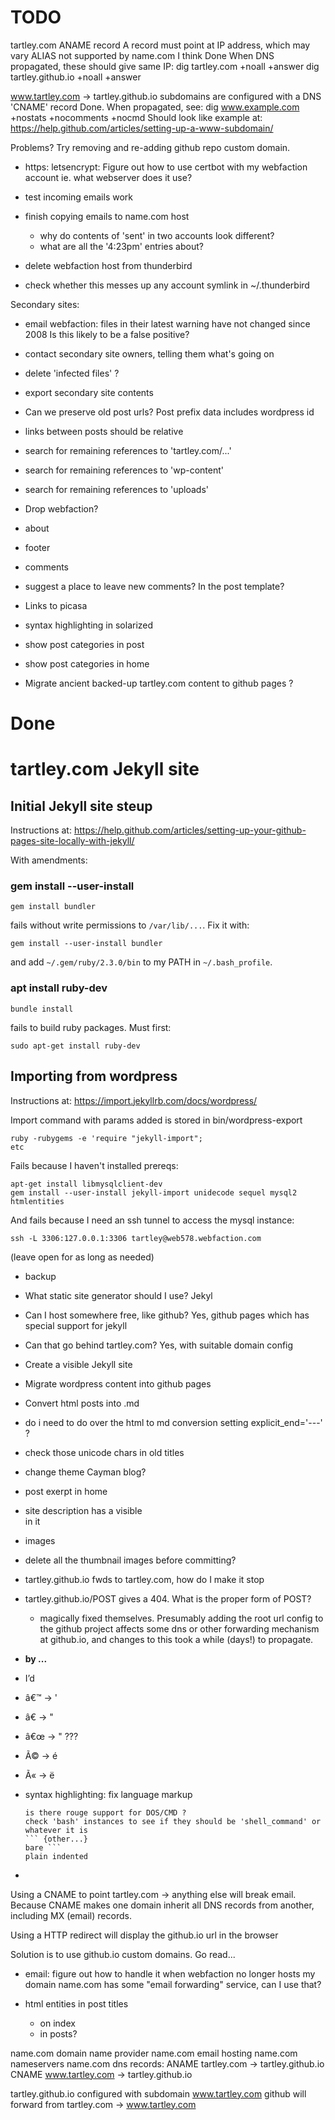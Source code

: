 # TODO

tartley.com ANAME record
    A record must point at IP address, which may vary
    ALIAS not supported by name.com I think
    Done
    When DNS propagated, these should give same IP:
        dig tartley.com +noall +answer
        dig tartley.github.io +noall +answer

www.tartley.com -> tartley.github.io
    subdomains are configured with a DNS 'CNAME' record
    Done. When propagated, see:
        dig www.example.com +nostats +nocomments +nocmd
    Should look like example at:
    https://help.github.com/articles/setting-up-a-www-subdomain/

Problems?
Try removing and re-adding github repo custom domain.

* https:
  letsencrypt:
  Figure out how to use certbot with my webfaction account
  ie. what webserver does it use?

* test incoming emails work
* finish copying emails to name.com host
    * why do contents of 'sent' in two accounts look different?
    * what are all the '4:23pm' entries about?
* delete webfaction host from thunderbird
* check whether this messes up any account symlink in ~/.thunderbird

Secondary sites:
* email webfaction: files in their latest warning have not changed since 2008
  Is this likely to be a false positive?
* contact secondary site owners, telling them what's going on
* delete 'infected files' ?
* export secondary site contents

* Can we preserve old post urls?
  Post prefix data includes wordpress id

* links between posts should be relative
* search for remaining references to 'tartley.com/...'
* search for remaining references to 'wp-content'
* search for remaining references to 'uploads'

* Drop webfaction?

* about

* footer

* comments
* suggest a place to leave new comments? In the post template?

* Links to picasa

* syntax highlighting in solarized

* show post categories in post

* show post categories in home

* Migrate ancient backed-up tartley.com content to github pages ?

# Done ########################################################################

# tartley.com Jekyll site

## Initial Jekyll site steup

Instructions at:
https://help.github.com/articles/setting-up-your-github-pages-site-locally-with-jekyll/

With amendments:

### gem install --user-install

    gem install bundler

fails without write permissions to `/var/lib/...`. Fix it with:

    gem install --user-install bundler

and add `~/.gem/ruby/2.3.0/bin` to my PATH in `~/.bash_profile`.

### apt install ruby-dev

    bundle install

fails to build ruby packages. Must first:

    sudo apt-get install ruby-dev

## Importing from wordpress

Instructions at:
https://import.jekyllrb.com/docs/wordpress/

Import command with params added is stored in bin/wordpress-export

    ruby -rubygems -e 'require "jekyll-import";
    etc

Fails because I haven't installed prereqs:

    apt-get install libmysqlclient-dev
    gem install --user-install jekyll-import unidecode sequel mysql2 htmlentities

And fails because I need an ssh tunnel to access the mysql instance:

    ssh -L 3306:127.0.0.1:3306 tartley@web578.webfaction.com

(leave open for as long as needed)


* backup

* What static site generator should I use?
    Jekyl

* Can I host somewhere free, like github?
    Yes, github pages
    which has special support for jekyll

* Can that go behind tartley.com?
    Yes, with suitable domain config

* Create a visible Jekyll site

* Migrate wordpress content into github pages

* Convert html posts into .md

* do i need to do over the html to md conversion setting explicit_end='---' ?

* check those unicode chars in old titles

* change theme Cayman blog?

* post exerpt in home

* site description has a visible <br> in it

* images

* delete all the thumbnail images before committing?

* tartley.github.io fwds to tartley.com, how do I make it stop
* tartley.github.io/POST gives a 404. What is the proper form of POST?
    - magically fixed themselves. Presumably adding the root url config
      to the github project affects some dns or other forwarding mechanism
      at github.io, and changes to this took a while (days!) to propagate.

* **by ...**

* I&#8217;d
* â€™ -> '
* â€ -> "
* â€œ -> " ???
* Ã© -> é
* Ã« -> ë

* syntax highlighting: fix language markup
    ``` {lang="X"}
    is there rouge support for DOS/CMD ?
    check 'bash' instances to see if they should be 'shell_command' or whatever it is
    ``` {other...}
    bare ```
    plain indented

*   

Using a CNAME to point tartley.com -> anything else will break email.
Because CNAME makes one domain inherit all DNS records from another,
including MX (email) records.

Using a HTTP redirect will display the github.io url in the browser

Solution is to use github.io custom domains. Go read...

* email: figure out how to handle it when webfaction no longer hosts my domain
  name.com has some "email forwarding" service, can I use that?

* html entities in post titles
    * on index
    * in posts?

name.com domain name provider
name.com email hosting
name.com nameservers
name.com dns records:
    ANAME     tartley.com -> tartley.github.io
    CNAME www.tartley.com -> tartley.github.io

tartley.github.io configured with subdomain www.tartley.com
github will forward from tartley.com -> www.tartley.com

